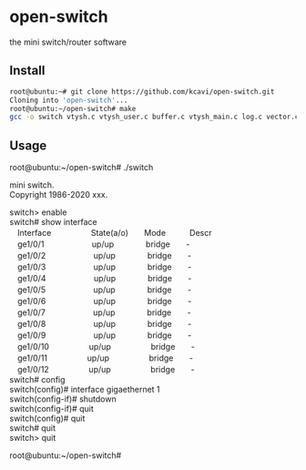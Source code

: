 # open-switch
the mini switch/router software

## Install
```sh
root@ubuntu:~# git clone https://github.com/kcavi/open-switch.git  
Cloning into 'open-switch'...  
root@ubuntu:~/open-switch# make  
gcc -o switch vtysh.c vtysh_user.c buffer.c vtysh_main.c log.c vector.c linklist.c vty.c memory.c if.c command.c -I. -g -Wall -Wno-unused-variable -Wno-unused-but-set-variable -Wno-unused-function  
```

## Usage
root@ubuntu:~/open-switch# ./switch   
  
mini switch.  
Copyright 1986-2020 xxx.  
  
switch> enable  
switch# show interface  
　Interface　　　　　State(a/o)　　Mode　　　Descr  
　ge1/0/1　　　　　　up/up　　　　bridge　　-  
　ge1/0/2　　　　　　up/up　　　　bridge　　-  
　ge1/0/3　　　　　　up/up　　　　bridge　　-  
　ge1/0/4　　　　　　up/up　　　　bridge　　-  
　ge1/0/5　　　　　　up/up　　　　bridge　　-  
　ge1/0/6　　　　　　up/up　　　　bridge　　-  
　ge1/0/7　　　　　　up/up　　　　bridge　　-  
　ge1/0/8　　　　　　up/up　　　　bridge　　-  
　ge1/0/9　　　　　　up/up　　　　bridge　　-  
　ge1/0/10　　　　　up/up　　　　　bridge　　-  
　ge1/0/11　　　　　up/up　　　　　bridge　　-  
　ge1/0/12　　　　　up/up　　　　　bridge　　-  
switch# config  
switch(config)# interface gigaethernet 1  
switch(config-if)# shutdown  
switch(config-if)# quit  
switch(config)# quit  
switch# quit  
switch> quit  
  
root@ubuntu:~/open-switch#  
